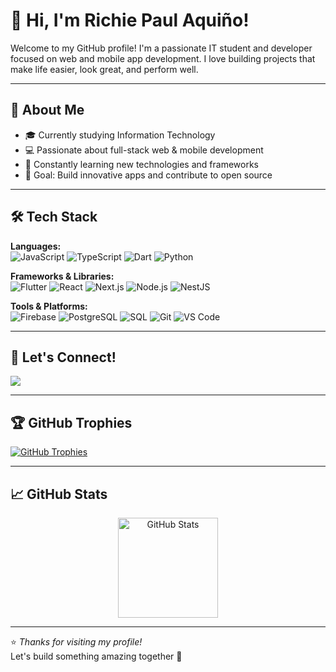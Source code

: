 # 👋 Hi, I'm Richie Paul Aquiño!

Welcome to my GitHub profile! I'm a passionate IT student and developer focused on web and mobile app development. I love building projects that make life easier, look great, and perform well.

---

## 🚀 About Me

- 🎓 Currently studying Information Technology
- 💻 Passionate about full-stack web & mobile development
- 🧠 Constantly learning new technologies and frameworks
- 🎯 Goal: Build innovative apps and contribute to open source

---

## 🛠️ Tech Stack

**Languages:**  
![JavaScript](https://img.shields.io/badge/-JavaScript-F7DF1E?style=flat-square&logo=javascript&logoColor=black)
![TypeScript](https://img.shields.io/badge/-TypeScript-3178C6?style=flat-square&logo=typescript&logoColor=white)
![Dart](https://img.shields.io/badge/-Dart-0175C2?style=flat-square&logo=dart&logoColor=white)
![Python](https://img.shields.io/badge/-Python-3776AB?style=flat-square&logo=python&logoColor=white)

**Frameworks & Libraries:**  
![Flutter](https://img.shields.io/badge/-Flutter-02569B?style=flat-square&logo=flutter&logoColor=white)
![React](https://img.shields.io/badge/-React-20232A?style=flat-square&logo=react&logoColor=61DAFB)
![Next.js](https://img.shields.io/badge/-Next.js-000000?style=flat-square&logo=next.js&logoColor=white)
![Node.js](https://img.shields.io/badge/-Node.js-339933?style=flat-square&logo=node.js&logoColor=white)
![NestJS](https://img.shields.io/badge/-NestJS-E0234E?style=flat-square&logo=nestjs&logoColor=white)

**Tools & Platforms:**  
![Firebase](https://img.shields.io/badge/-Firebase-FFCA28?style=flat-square&logo=firebase&logoColor=black)
![PostgreSQL](https://img.shields.io/badge/-PostgreSQL-4169E1?style=flat-square&logo=postgresql&logoColor=white)
![SQL](https://img.shields.io/badge/-SQL-4479A1?style=flat-square&logo=mysql&logoColor=white)
![Git](https://img.shields.io/badge/-Git-F05032?style=flat-square&logo=git&logoColor=white)
![VS Code](https://img.shields.io/badge/-VS%20Code-007ACC?style=flat-square&logo=visual-studio-code&logoColor=white)

---

## 🔗 Let's Connect!

<p align="left">
  <a href="https://www.linkedin.com/in/richie-paul-aquiño-2bb196265" target="_blank">
    <img src="https://img.shields.io/badge/LinkedIn-0A66C2?style=for-the-badge&logo=linkedin&logoColor=white" />
  </a>
</p>

---

## 🏆 GitHub Trophies

[![GitHub Trophies](https://github-profile-trophy.vercel.app/?username=paullooll&theme=gruvbox&row=1&column=7)](https://github.com/paullooll)

---

## 📈 GitHub Stats

<div align="center">
  <img src="https://github-readme-stats.vercel.app/api?username=paullooll&show_icons=true&theme=tokyonight&count_private=true" alt="GitHub Stats" height="160" />
</div>

---

⭐ _Thanks for visiting my profile!_  
Let's build something amazing together 🚀
